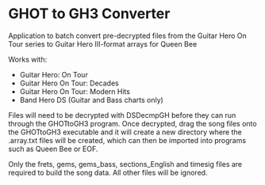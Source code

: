 # GHOT to GH3 Converter
Application to batch convert pre-decrypted files from the Guitar Hero On Tour series to Guitar Hero III-format arrays for Queen Bee

Works with:
- Guitar Hero: On Tour
- Guitar Hero On Tour: Decades
- Guitar Hero On Tour: Modern Hits
- Band Hero DS (Guitar and Bass charts only)

Files will need to be decrypted with DSDecmpGH before they can run through the GHOTtoGH3 program.
Once decrypted, drag the song files onto the GHOTtoGH3 executable and it will create a new directory where the .array.txt files will be created, which can then be imported into programs such as Queen Bee or EOF.

Only the frets, gems, gems_bass, sections_English and timesig files are required to build the song data. All other files will be ignored.
